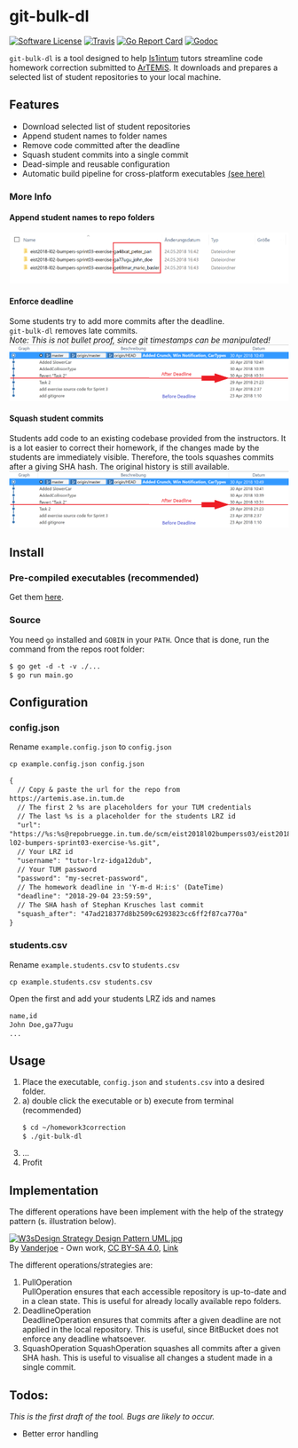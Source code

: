 # git-bulk-dl
[![Software License](https://img.shields.io/badge/license-MIT-brightgreen.svg?style=flat-square)](LICENSE.md)
[![Travis](https://img.shields.io/travis/arubacao/git-bulk-dl.svg?style=flat-square)](https://travis-ci.org/arubacao/git-bulk-dl)
[![Go Report Card](https://goreportcard.com/badge/github.com/arubacao/git-bulk-dl?style=flat-square)](https://goreportcard.com/report/github.com/arubacao/git-bulk-dl)
[![Godoc](https://godoc.org/github.com/arubacao/git-bulk-dl?status.svg&style=flat-square)](http://godoc.org/github.com/arubacao/git-bulk-dl)

`git-bulk-dl` is a tool designed to help [ls1intum](https://wwwbruegge.in.tum.de/lehrstuhl_1/) tutors streamline code homework correction submitted to [ArTEMiS](https://artemis.ase.in.tum.de).
It downloads and prepares a selected list of student repositories to your local machine.

## Features
- Download selected list of student repositories
- Append student names to folder names
- Remove code committed after the deadline 
- Squash student commits into a single commit 
- Dead-simple and reusable configuration
- Automatic build pipeline for cross-platform executables [(see here)](http://github.com/arubacao/git-bulk-dl/releases)

### More Info

#### Append student names to repo folders

![Rename Repos](/assets/rename.png?raw=true "rename repos")

#### Enforce deadline

Some students try to add more commits after the deadline.  
`git-bulk-dl` removes late commits.  
_Note: This is not bullet proof, since git timestamps can be manipulated!_  
![Enforce deadline](/assets/due-date.png?raw=true "Enforce deadline")

#### Squash student commits

Students add code to an existing codebase provided from the instructors.
It is a lot easier to correct their homework, if the changes made by the students are immediately visible.
Therefore, the tools squashes commits after a giving SHA hash. The original history is still available.  
![Squash commits](/assets/due-date.png?raw=true "Squash student commits")  

## Install
### Pre-compiled executables (recommended)
Get them [here](http://github.com/arubacao/git-bulk-dl/releases).

### Source
You need `go` installed and `GOBIN` in your `PATH`. Once that is done, run the
command from the repos root folder:
```shell
$ go get -d -t -v ./...
$ go run main.go
```

## Configuration
### config.json

Rename `example.config.json` to `config.json`
```$shell
cp example.config.json config.json
```

```$json
{
  // Copy & paste the url for the repo from https://artemis.ase.in.tum.de
  // The first 2 %s are placeholders for your TUM credentials
  // The last %s is a placeholder for the students LRZ id
  "url": "https://%s:%s@repobruegge.in.tum.de/scm/eist2018l02bumperss03/eist2018-l02-bumpers-sprint03-exercise-%s.git",
  // Your LRZ id
  "username": "tutor-lrz-idga12dub",
  // Your TUM password
  "password": "my-secret-password",
  // The homework deadline in 'Y-m-d H:i:s' (DateTime)  
  "deadline": "2018-29-04 23:59:59",
  // The SHA hash of Stephan Krusches last commit
  "squash_after": "47ad218377d8b2509c6293823cc6ff2f87ca770a"
}
```

### students.csv

Rename `example.students.csv` to `students.csv`
```$shell
cp example.students.csv students.csv
```

Open the first and add your students LRZ ids and names 

```$csv
name,id
John Doe,ga77ugu
...
```

## Usage

1. Place the executable, `config.json` and `students.csv` into a desired folder.
2. a) double click the executable or b) execute from terminal (recommended)
    ```$bash
    $ cd ~/homework3correction
    $ ./git-bulk-dl
    ```
3. ...
4. Profit

## Implementation

The different operations have been implement with the help of the strategy pattern (s. illustration below).
<p><a href="https://commons.wikimedia.org/wiki/File:W3sDesign_Strategy_Design_Pattern_UML.jpg#/media/File:W3sDesign_Strategy_Design_Pattern_UML.jpg"><img src="https://upload.wikimedia.org/wikipedia/commons/4/45/W3sDesign_Strategy_Design_Pattern_UML.jpg" alt="W3sDesign Strategy Design Pattern UML.jpg"></a><br>By <a href="//commons.wikimedia.org/wiki/User:Vanderjoe" title="User:Vanderjoe">Vanderjoe</a> - <span class="int-own-work" lang="en">Own work</span>, <a href="https://creativecommons.org/licenses/by-sa/4.0" title="Creative Commons Attribution-Share Alike 4.0">CC BY-SA 4.0</a>, <a href="https://commons.wikimedia.org/w/index.php?curid=60733582">Link</a></p>

The different operations/strategies are:
1. PullOperation  
    PullOperation ensures that each accessible repository is up-to-date 
    and in a clean state. This is useful for already locally available repo folders.
2. DeadlineOperation  
    DeadlineOperation ensures that commits after a given deadline are not applied in the local repository.
    This is useful, since BitBucket does not enforce any deadline whatsoever.
3. SquashOperation
    SquashOperation squashes all commits after a given SHA hash.
    This is useful to visualise all changes a student made in a single commit.
    
## Todos:  

_This is the first draft of the tool. Bugs are likely to occur._  

- Better error handling